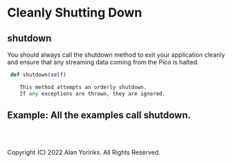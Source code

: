 # Cleanly Shutting Down

## shutdown
You should always call the shutdown method to exit your application cleanly and
ensure that any streaming data coming from the Pico is halted.

```python
 def shutdown(self)

    This method attempts an orderly shutdown.
    If any exceptions are thrown, they are ignored.
```
## Example: All the examples call shutdown.

<br>
<br>

Copyright (C) 2022 Alan Yorinks. All Rights Reserved.

